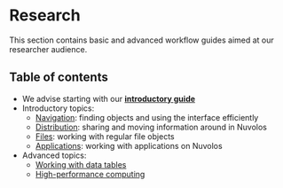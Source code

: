 # Research

This section contains basic and advanced workflow guides aimed at our researcher audience.

## Table of contents

* We advise starting with our [**introductory guide**](researcher-guide.md)
* Introductory topics:
  * [Navigation](../getting-started/navigation-in-nuvolos.md): finding objects and using the interface efficiently
  * [Distribution](../getting-started/distribute-objects-in-nuvolos/): sharing and moving information around in Nuvolos
  * [Files](../getting-started/work-with-files.md): working with regular file objects
  * [Applications](../getting-started/work-with-applications/): working with applications on Nuvolos
* Advanced topics:
  * [Working with data tables](../data/work-with-data.md)
  * [High-performance computing](high-performance-computing.md)

